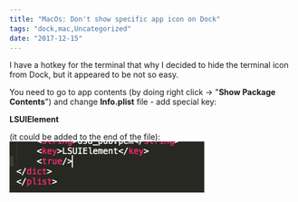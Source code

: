 ```yaml
---
title: "MacOs: Don't show specific app icon on Dock"
tags: "dock,mac,Uncategorized"
date: "2017-12-15"
---
```


I have a hotkey for the terminal that why I decided to hide the terminal icon from Dock, but it appeared to be not so easy.

You need to go to app contents (by doing right click -> "**Show Package Contents**") and change **Info.plist** file - add special key:

**<key>LSUIElement</key>** **<true/>**

(it could be added to the end of the file):![](images/Screen-Shot-2017-12-15-at-14.38.46.png)
